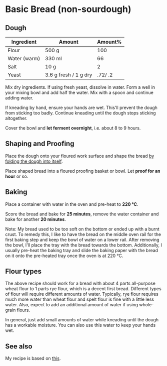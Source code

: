 # Basic Bread (non-sourdough)

## Dough

| Ingredient | Amount | Amount% |
|-|-|-|
| Flour | 500 g | 100 |
| Water (warm) | 330 ml | 66 |
| Salt | 10 g | 2 |
| Yeast | 3.6 g fresh / 1 g dry | .72/ .2 |

Mix dry ingredients.  If using fresh yeast, dissolve in water.
Form a well in your mixing bowl and add half the water.
Mix with a spoon and continue adding water.

If kneading by hand, ensure your hands are wet.  This'll prevent the
dough from sticking too badly.  Continue kneading until the dough stops
sticking altogether.

Cover the bowl and **let ferment overnight**, i.e. about 8 to 9 hours.

## Shaping and Proofing

Place the dough onto your floured work surface and shape the bread
[by folding the dough into itself](https://www.youtube.com/watch?v=hWXA8xFYu9A).

Place shaped bread into a floured proofing basket or bowl.
Let **proof for an hour** or so.

## Baking

Place a container with water in the oven and pre-heat to **220 °C**.

Score the bread and bake for **25 minutes**, remove the water container
and bake for another **20 minutes**.

Note:  My bread used to be too soft on the bottom or ended up with a
burnt crust.  To remedy this, I like to have the bread on the middle
oven rail for the first baking step and keep the bowl of water on a
lower rail.  After removing the bowl, I'll place the tray with the bread
towards the bottom.  Additionally, I usually pre-heat the baking tray
and slide the baking paper with the bread on it onto the pre-heated tray
once the oven is at 220 °C.

## Flour types

The above recipe should work for a bread with about 4 parts all-purpose
wheat flour to 1 parts rye flour, which is a decent first bread.
Different types of flour will require different amounts of water.
Typically, rye flour requires much more water than wheat flour
and spelt flour is fine with a little less water.
Also, expect to add an additional amount of water if using whole-grain
flours.

In general, just add small amounts of water while kneading until the
dough has a workable moisture.  You can also use this water to keep your
hands wet.

## See also

My recipe is based on [this](https://github.com/hendricius/the-bread-code/blob/b325f5b2ca9ee5fa5df2d49c30ca3d2f6a02f07d/recipes/savory/basic-bread.md).
